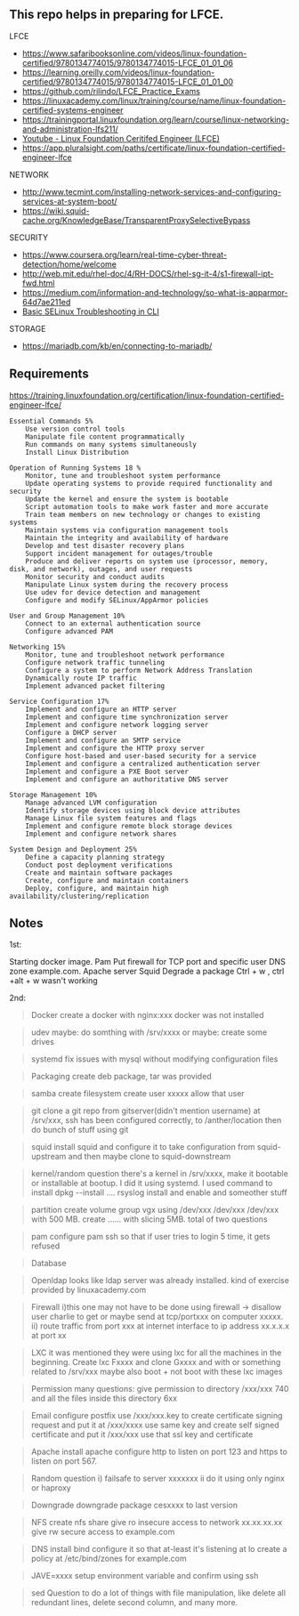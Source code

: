 ## This repo helps in preparing for LFCE.

LFCE
- https://www.safaribooksonline.com/videos/linux-foundation-certified/9780134774015/9780134774015-LFCE_01_01_06
- https://learning.oreilly.com/videos/linux-foundation-certified/9780134774015/9780134774015-LFCE_01_01_00
- https://github.com/rilindo/LFCE_Practice_Exams
- https://linuxacademy.com/linux/training/course/name/linux-foundation-certified-systems-engineer
- https://trainingportal.linuxfoundation.org/learn/course/linux-networking-and-administration-lfs211/
- [Youtube - Linux Foundation Ceritifed Engineer (LFCE)](https://www.youtube.com/watch?v=D0Xob4DGbFQ)
- https://app.pluralsight.com/paths/certificate/linux-foundation-certified-engineer-lfce

NETWORK
- http://www.tecmint.com/installing-network-services-and-configuring-services-at-system-boot/
- https://wiki.squid-cache.org/KnowledgeBase/TransparentProxySelectiveBypass

SECURITY
- https://www.coursera.org/learn/real-time-cyber-threat-detection/home/welcome
- http://web.mit.edu/rhel-doc/4/RH-DOCS/rhel-sg-it-4/s1-firewall-ipt-fwd.html
- https://medium.com/information-and-technology/so-what-is-apparmor-64d7ae211ed
- [ Basic SELinux Troubleshooting in CLI ](https://access.redhat.com/articles/2191331)

STORAGE
- https://mariadb.com/kb/en/connecting-to-mariadb/


## Requirements
https://training.linuxfoundation.org/certification/linux-foundation-certified-engineer-lfce/

    Essential Commands 5%
        Use version control tools
        Manipulate file content programmatically
        Run commands on many systems simultaneously
        Install Linux Distribution

    Operation of Running Systems 18 %
        Monitor, tune and troubleshoot system performance
        Update operating systems to provide required functionality and security
        Update the kernel and ensure the system is bootable
        Script automation tools to make work faster and more accurate
        Train team members on new technology or changes to existing systems
        Maintain systems via configuration management tools
        Maintain the integrity and availability of hardware
        Develop and test disaster recovery plans
        Support incident management for outages/trouble
        Produce and deliver reports on system use (processor, memory, disk, and network), outages, and user requests
        Monitor security and conduct audits
        Manipulate Linux system during the recovery process
        Use udev for device detection and management
        Configure and modify SELinux/AppArmor policies

    User and Group Management 10%
        Connect to an external authentication source
        Configure advanced PAM

    Networking 15%
        Monitor, tune and troubleshoot network performance
        Configure network traffic tunneling
        Configure a system to perform Network Address Translation
        Dynamically route IP traffic
        Implement advanced packet filtering

    Service Configuration 17%
        Implement and configure an HTTP server
        Implement and configure time synchronization server
        Implement and configure network logging server
        Configure a DHCP server
        Implement and configure an SMTP service
        Implement and configure the HTTP proxy server
        Configure host-based and user-based security for a service
        Implement and configure a centralized authentication server
        Implement and configure a PXE Boot server
        Implement and configure an authoritative DNS server

    Storage Management 10%
        Manage advanced LVM configuration
        Identify storage devices using block device attributes
        Manage Linux file system features and flags
        Implement and configure remote block storage devices
        Implement and configure network shares

    System Design and Deployment 25%
        Define a capacity planning strategy
        Conduct post deployment verifications
        Create and maintain software packages
        Create, configure and maintain containers
        Deploy, configure, and maintain high availability/clustering/replication


## Notes
1st: 

Starting docker image.
Pam
Put firewall for TCP port and specific user
DNS zone example.com.
Apache server
Squid
Degrade a package
Ctrl + w , ctrl +alt + w wasn't working 

2nd: 

>Docker
create a docker with nginx:xxx 
docker was not installed

>udev
maybe: do somthing with /srv/xxxx
or maybe: create some drives

>systemd
fix issues with mysql without modifying configuration files

>Packaging
create deb package, tar was provided 

>samba
create filesystem 
create user xxxxx
allow that user

>git
clone a git repo from gitserver(didn't mention username) at /srv/xxx, ssh has been configured correctly, to /anther/location
then do bunch of stuff using git

>squid
install squid and configure it to take configuration from squid-upstream and then maybe clone to squid-downstream

>kernel/random question
there's a kernel in /srv/xxxx, make it bootable or installable at bootup. I did it using systemd. I used command to install dpkg --install ....
>rsyslog
install and enable and someother stuff

>partition
create volume group vgx using /dev/xxx /dev/xxx /dev/xxx with 500 MB. 
create ...... with slicing 5MB. 
total of two questions

>pam
configure pam ssh so that if user tries to login 5 time, it gets refused

>Database

>Openldap
looks like ldap server was already installed. kind of exercise provided by linuxacademy.com

>Firewall
i)this one may not have to be done using firewall -> disallow user charlie to get or maybe send at tcp/portxxx on computer xxxxx. 
ii) route traffic from port xxx at internet interface to ip address xx.x.x.x at port xx 

>LXC
it was mentioned they were using lxc for all the machines in the beginning. Create lxc Fxxxx and clone Gxxxx and with or something related to /srv/xxx
maybe also boot + not boot with these lxc images

>Permission
many questions: give permission to directory /xxx/xxx 740 and all the files inside this directory 6xx

>Email
configure postfix
use /xxx/xxx.key to create certificate signing request and put it at /xxx/xxxx
use same key and create self signed certificate and put it /xxx/xxx
use that ssl key and certificate

>Apache
install apache
configure http to listen on port 123 and https to listen on port 567.

>Random question
i) failsafe to server xxxxxxx
ii do it using only nginx or haproxy

>Downgrade 
downgrade package cesxxxx to last version

>NFS
create nfs share 
give ro insecure access to network xx.xx.xx.xx
give rw secure access to example.com

>DNS
install bind
configure it so that at-least it's listening at lo 
create a policy at /etc/bind/zones for example.com

>JAVE=xxxx
setup environment variable and confirm using ssh

>sed
Question to do a lot of things with file manipulation, like delete all redundant lines, delete second column, and many more. 
